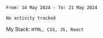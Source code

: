 <!--START_SECTION:waka-->

```txt
From: 14 May 2024 - To: 21 May 2024

No activity tracked
```

<!--END_SECTION:waka-->
My Stack: `HTML, CSS, JS, React`

